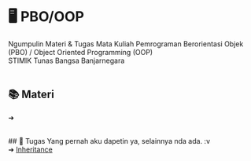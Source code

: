 # 🖥 PBO/OOP
Ngumpulin Materi &amp; Tugas Mata Kuliah Pemrograman Berorientasi Objek (PBO) / Object Oriented Programming (OOP)
<br>
STIMIK Tunas Bangsa Banjarnegara
<br><br>

## 📚 Materi <br>
➜

<br>
## 📝 Tugas
Yang pernah aku dapetin ya, selainnya nda ada. :v <br>
➜ <a href="https://github.com/prazzdev/matkul-pbo-stb/tree/main/Tugas/OOP%20-%20Bu%20Heni/Inheritance">Inheritance</a>
